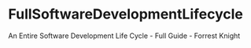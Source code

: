 # FullSoftwareDevelopmentLifecycle
An Entire Software Development Life Cycle - Full Guide - Forrest Knight
